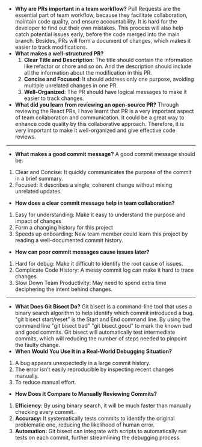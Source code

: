 - **Why are PRs important in a team workflow?**
Pull Requests are the essential part of team workflow,  because they facilitate collaboration, maintain code quality, and ensure accountability. It is hard for the developer to find out their own mistakes. This process will also help catch potential issues early, before the code merged into the main branch. Besides, PRs will form a document of changes, which makes it easier to track modifications.
- **What makes a well-structured PR?**
    1. **Clear Title and Description**: The title should contain the information like refactor or chore and so on. And the description should include all the information about the modification in this PR.
    2. **Concise and Focused**: It should address only one purpose, avoiding multiple unrelated changes in one PR.
    3. **Well-Organized**: The PR should have logical messages to make it easier to track changes.
- **What did you learn from reviewing an open-source PR?**
Through reviewing the React PRs, I have learnt that PR is a very important aspect of team collaboration and communication. It could be a great way to enhance code quality by this collaborative approach.
Therefore, it is very important to make it well-organized and give effective code reviews.

---
- **What makes a good commit message?**
A good commit message should be:
1. Clear and Concise: It quickly communicates the purpose of the commit in a brief summary.
2. Focused: It describes a single, coherent change without mixing unrelated updates.
- **How does a clear commit message help in team collaboration?**
1. Easy for understanding: Make it easy to understand the purpose and impact of changes
2. Form a changing history for this project
3. Speeds up onboarding: New team member could learn this project by reading a well-documented commit history.
- **How can poor commit messages cause issues later?**
1. Hard for debug: Make it difficult to identify the root cause of issues.
2. Complicate Code History: A messy commit log can make it hard to trace changes.
3. Slow Down Team Productivity: May need to spend extra time deciphering the intent behind changes.
---
- **What Does Git Bisect Do?**
Git bisect is a command-line tool that uses a binary search algorithm to help identify which commit introduced a bug. "git bisect start/reset" is the Start and End command line. By using the command line "git bisect bad" "git bisect good" to mark the known bad and good commits. Git bisect will automatically test intermediate commits, which will reducing the number of steps needed to pinpoint the faulty change.
- **When Would You Use It in a Real-World Debugging Situation?**
1. A bug appears unexpectedly in a large commit history.
2. The error isn’t easily reproducible by inspecting recent changes manually.
3. To reduce manual effort.
- **How Does It Compare to Manually Reviewing Commits?**
1. **Efficiency**: By using binary search, it will be much faster than manually checking every commit.
2. **Accuracy:** It systematically tests commits to identify the original problematic one, reducing the likelihood of human error.
3.  **Automation:** Git bisect can integrate with scripts to automatically run tests on each commit, further streamlining the debugging process.
